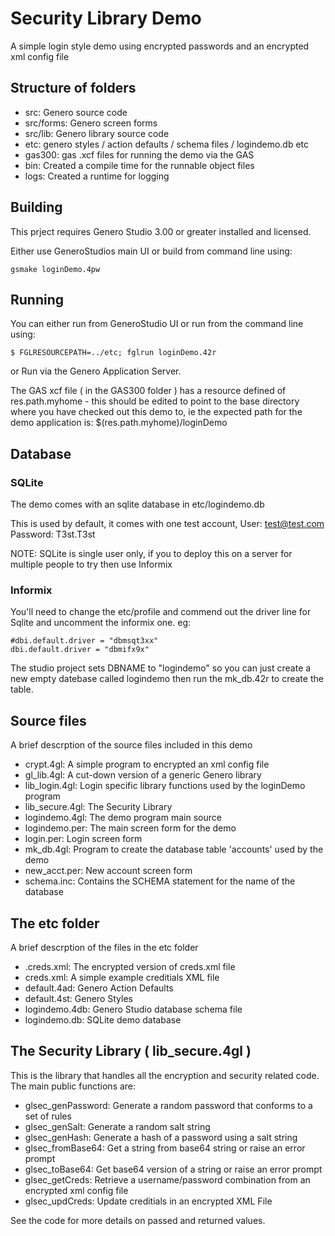 Security Library Demo
=====================

A simple login style demo using encrypted passwords and an encrypted xml config file

## Structure of folders
* src: Genero source code
* src/forms: Genero screen forms
* src/lib: Genero library source code
* etc:  genero styles / action defaults / schema files / logindemo.db etc
* gas300: gas .xcf files for running the demo via the GAS
* bin: Created a compile time for the runnable object files
* logs: Created a runtime for logging

## Building
This prject requires Genero Studio 3.00 or greater installed and licensed.

Either use GeneroStudios main UI or build from command line using:
```
gsmake loginDemo.4pw
```

## Running
You can either run from GeneroStudio UI or run from the command line using:
```
$ FGLRESOURCEPATH=../etc; fglrun loginDemo.42r
```

or Run via the Genero Application Server.

The GAS xcf file ( in the GAS300 folder ) has a resource defined of res.path.myhome - this should be edited to point to the base
directory where you have checked out this demo to, ie the expected path for the demo application is: $(res.path.myhome)/loginDemo

## Database

### SQLite
The demo comes with an sqlite database in etc/logindemo.db

This is used by default, it comes with one test account, User: test@test.com Password: T3st.T3st

NOTE: SQLite is single user only, if you to deploy this on a server for multiple people to try then use Informix

### Informix
You'll need to change the etc/profile and commend out the driver line for Sqlite and uncomment the informix one. eg:
```
#dbi.default.driver = "dbmsqt3xx"
dbi.default.driver = "dbmifx9x"
```
The studio project sets DBNAME to "logindemo" so you can just create a new empty datebase called logindemo then run the mk_db.42r to create the table.

## Source files
A brief descrption of the source files included in this demo
* crypt.4gl: A simple program to encrypted an xml config file
* gl_lib.4gl: A cut-down version of a generic Genero library
* lib_login.4gl: Login specific library functions used by the loginDemo program
* lib_secure.4gl: The Security Library
* logindemo.4gl: The demo program main source
* logindemo.per: The main screen form for the demo
* login.per: Login screen form
* mk_db.4gl: Program to create the database table 'accounts' used by the demo
* new_acct.per: New account screen form
* schema.inc: Contains the SCHEMA statement for the name of the database

## The etc folder
A brief descrption of the files in the etc folder
* .creds.xml: The encrypted version of creds.xml file
* creds.xml: A simple example creditials XML file
* default.4ad: Genero Action Defaults
* default.4st: Genero Styles
* logindemo.4db: Genero Studio database schema file
* logindemo.db: SQLite demo database

## The Security Library ( lib_secure.4gl )
This is the library that handles all the encryption and security related code. The main public functions are:
* glsec_genPassword: Generate a random password that conforms to a set of rules
* glsec_genSalt: Generate a random salt string
* glsec_genHash: Generate a hash of a password using a salt string
* glsec_fromBase64: Get a string from base64 string or raise an error prompt
* glsec_toBase64: Get base64 version of a string or raise an error prompt
* glsec_getCreds: Retrieve a username/password combination from an encrypted xml config file
* glsec_updCreds: Update creditials in an encrypted XML File

See the code for more details on passed and returned values.
